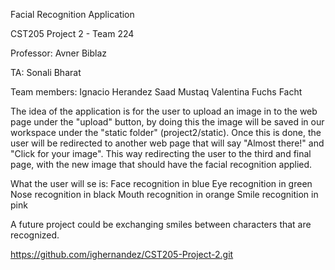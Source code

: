 Facial Recognition Application

CST205
Project 2 - Team 224 

Professor: Avner Biblaz 

TA: Sonali Bharat

Team members:
    Ignacio Herandez
    Saad Mustaq
    Valentina Fuchs Facht
    

The idea of the application is for the user to upload an image in to the web page under the "upload" button, by doing this the image will be saved in our workspace under the "static folder" (project2/static).
Once this is done, the user will be redirected to another web page that will say "Almost there!" and "Click for your image". 
This way redirecting the user to the third and final page, with the new image that should have the facial recognition applied. 

What the user will se is:
    Face recognition in blue 
    Eye recognition in green
    Nose recognition in black
    Mouth recognition in orange
    Smile recognition in pink

A future project could be exchanging smiles between characters that are recognized. 

https://github.com/ighernandez/CST205-Project-2.git

    



